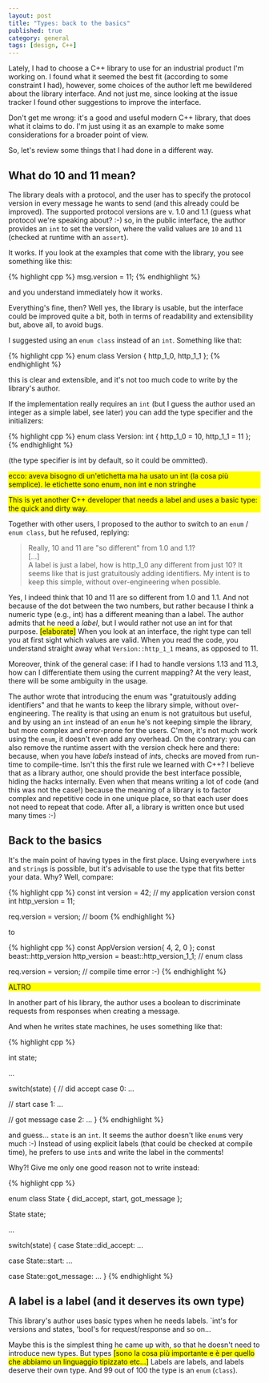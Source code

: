 ```yaml
---
layout: post
title: "Types: back to the basics"
published: true
category: general
tags: [design, C++]
---
```


<!---

Scaletta

- intro: libreria beast
- int x versioni
- perplessità. avrei usato un enum:
    - autodocumentante, + chiaro, leggibilità
    - più facile da estendere (1.13 vs 11.3)
    - chiarisce all'utente che è una label e non un numbero, e che quindi non può mettere ciò che vuole (evita errori. versioni non consentite)
    - evita assert run-time
- gliel'ho detto: risposta
- sì, penso che 10 e 11 siano diversi da 1.0 e 1.1
- 
--->

Lately, I had to choose a C++ library to use for an industrial product I'm working on.
I found what it seemed the best fit (according to some constraint I had),
however, some choices of the author left me bewildered about the library interface.
And not just me, since looking at the issue tracker I found other suggestions to improve the interface.

Don't get me wrong: it's a good and useful modern C++ library, that does what it claims to do.
I'm just using it as an example to make some considerations for a broader point of view.

So, let's review some things that I had done in a different way.

## What do 10 and 11 mean?

The library deals with a protocol, and the user has to specify the protocol version in every message
he wants to send (and this already could be improved).
The supported protocol versions are v. 1.0 and 1.1 (guess what protocol we're speaking about? :-)
so, in the public interface, the author provides an `int` to set the version,
where the valid values are `10` and `11` (checked at runtime with an `assert`).

It works. If you look at the examples that come with the library,
you see something like this:

{% highlight cpp %}
msg.version = 11;
{% endhighlight %}

and you understand immediately how it works.

Everything's fine, then? Well yes, the library is usable, but the interface could be improved quite a bit,
both in terms of readability and extensibility but, above all, to avoid bugs.

I suggested using an `enum class` instead of an `int`. Something like that:

{% highlight cpp %}
enum class Version { http_1_0, http_1_1 };
{% endhighlight %}

this is clear and extensible, and it's not too much code to write by the library's author.

If the implementation really requires an `int` (but I guess the author used an integer as a simple label, see later) you can add the type specifier and the initializers:

{% highlight cpp %}
enum class Version: int { http_1_0 = 10, http_1_1 = 11 };
{% endhighlight %}

(the type specifier is int by default, so it could be ommitted).

<p style="background-color:yellow;">ecco: aveva bisogno di un'etichetta ma ha usato un int (la cosa più semplice). le etichette sono enum, non int e non stringhe</p>
<p style="background-color:yellow;">This is yet another C++ developer that needs a label and uses a basic type: the quick and dirty way.</p>

Together with other users, I proposed to the author to switch to an `enum` / `enum class`,
but he refused, replying:

> Really, 10 and 11 are "so different" from 1.0 and 1.1?<br>
> [...]<br>
>  A label is just a label, how is http_1_0 any different from just 10? It seems like that is just gratuitously
> adding identifiers. My intent is to keep this simple, without over-engineering when possible.

Yes, I indeed think that 10 and 11 are so different from 1.0 and 1.1.
And not because of the dot between the two numbers,
but rather because I think a numeric type (e.g., int) has a different meaning than a label.
The author admits that he need a *label*, but I would rather not use an int for that purpose.
<span style="background-color:yellow;">[elaborate]</span>
When you look at an interface, the right type can tell you at first sight which values are valid.
When you read the code, you understand straight away what `Version::http_1_1` means, as opposed to 11.

Moreover, think of the general case: if I had to handle versions 1.13 and 11.3,
how can I differentiate them using the current mapping?
At the very least, there will be some ambiguity in the usage.

The author wrote that introducing the enum was "gratuitously adding identifiers" and that he wants to keep the library simple,
without over-engineering. The reality is that using an enum is not gratuitous but useful,
and by using an `int` instead of an `enum` he's not keeping simple the library,
but more complex and error-prone for the users.
C'mon, it's not much work using the `enum`, it doesn't even add any overhead.
On the contrary: you can also remove the runtime assert with the version check here and there:
because, when you have *labels* instead of *int*s,
checks are moved from run-time to compile-time.
Isn't this the first rule we learned with C++?
I believe that as a library author, one should provide the best interface possible, hiding the hacks internally.
Even when that means writing a lot of code (and this was not the case!) because the meaning of a library
is to factor complex and repetitive code in one unique place, so that each user does not need to repeat that code.
After all, a library is written once but used many times :-)

## Back to the basics

It's the main point of having types in the first place.
Using everywhere `int`s and `string`s is possible, but it's advisable to use the type that fits better your data.
Why?
Well, compare:

{% highlight cpp %}
const int version = 42; // my application version
const int http_version = 11;

req.version = version; // boom
{% endhighlight %}

to

{% highlight cpp %}
const AppVersion version{ 4, 2, 0 };
const beast::http_version http_version = beast::http_version_1_1; // enum class

req.version = version; // compile time error :-)
{% endhighlight %}

<p style="background-color:yellow;">ALTRO</p>

In another part of his library, the author uses a boolean to discriminate requests from responses when
creating a message.

And when he writes state machines, he uses something like that:

{% highlight cpp %}

int state;

...

switch(state)
{
// did accept
case 0:
    ...

// start
case 1:
    ...

// got message
case 2:
    ...
}
{% endhighlight %}

and guess... `state` is an `int`. It seems the author doesn't like `enum`s very much :-)
Instead of using explicit labels (that could be checked at compile time), he prefers to use `int`s
and write the label in the comments!

Why?! Give me only one good reason not to write instead:

{% highlight cpp %}

enum class State { did_accept, start, got_message };

State state;

...

switch(state)
{
case State::did_accept:
    ...

case State::start:
    ...

case State::got_message:
    ...
}
{% endhighlight %}

## A label is a label (and it deserves its own type)
This library's author uses basic types when he needs labels.
`int's for versions and states, 'bool's for request/response and so on...

Maybe this is the simplest thing he came up with, so that he doesn't need to introduce
new types. 
But types <span style="background-color:yellow;">[sono la cosa più importante e è per quello che abbiamo un linguaggio tipizzato etc...]</span>
Labels are labels, and labels deserve their own type. And 99 out of 100 the type
is an `enum` (`class`).
